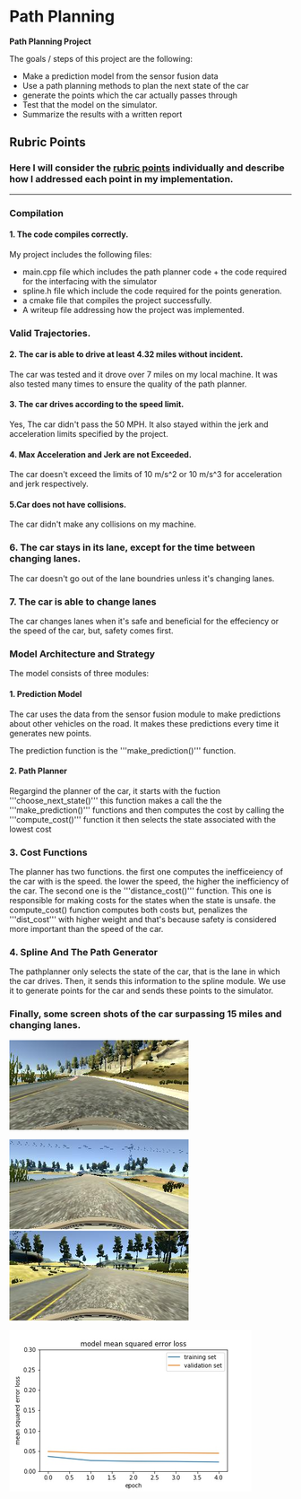 # **Path Planning**


**Path Planning Project**

The goals / steps of this project are the following:
* Make a prediction model from the sensor fusion data 
* Use a path planning methods to plan the next state of the car
* generate the points which the car actually passes through
* Test that the model on the simulator.
* Summarize the results with a written report



## Rubric Points
### Here I will consider the [rubric points](https://review.udacity.com/#!/rubrics/1971/view) individually and describe how I addressed each point in my implementation.  

---
### Compilation

#### 1. The code compiles correctly.
My project includes the following files:
* main.cpp file which includes the path planner code + the code required for the interfacing with the simulator
* spline.h file which include the code required for the points generation.
* a cmake file that compiles the project successfully.
* A writeup file addressing how the project was implemented.

### Valid Trajectories.
#### 2. The car is able to drive at least 4.32 miles without incident.	
The car was tested and it drove over 7 miles on my local machine. It was also tested many times to ensure the quality of the path planner.

#### 3. The car drives according to the speed limit.
Yes, The car didn't pass the 50 MPH. It also stayed within the jerk and acceleration limits specified by the project.

#### 4. Max Acceleration and Jerk are not Exceeded.
The car doesn't exceed the limits of 10 m/s^2 or 10 m/s^3 for acceleration and jerk respectively.

#### 5.Car does not have collisions.
The car didn't make any collisions on my machine.

### 6. The car stays in its lane, except for the time between changing lanes.
The car doesn't go out of the lane boundries unless it's changing lanes.

### 7. The car is able to change lanes
The car changes lanes when it's safe and beneficial for the effeciency or the speed of the car, but, safety comes first.


### Model Architecture and Strategy
The model consists of three modules:

#### 1. Prediction Model
The car uses the data from the sensor fusion module to make predictions about other vehicles on the road. It makes these predictions every time it generates new points.

The prediction function is the '''make_prediction()''' function.
 
#### 2. Path Planner 
Regargind the planner of the car, it starts with the fuction '''choose_next_state()''' this function makes a call the the '''make_prediction()''' functions and then computes the cost by calling the '''compute_cost()''' function it then selects the state associated with the lowest cost

### 3. Cost Functions
The planner has two functions. the first one computes the inefficeiency of the car with is the speed. the lower the speed, the higher the inefficiency of the car. The second one is the '''distance_cost()''' function. This one is responsible for making costs for the states when the state is unsafe. the compute_cost() function computes both costs but, penalizes the '''dist_cost''' with higher weight and that's because safety is considered more important than the speed of the car. 

### 4. Spline And The Path Generator
The pathplanner only selects the state of the car, that is the lane in which the car drives. Then, it sends this information to the spline module. We use it to generate points for the car and sends these points to the simulator.

### Finally, some screen shots of the car surpassing 15 miles and changing lanes.

![alt text](https://github.com/Mahmoud-Selim/CarND-Behavioral-Cloning-P3/blob/master/Screenshots/center_2018_11_22_00_46_25_694.jpg)

![alt text](https://github.com/Mahmoud-Selim/CarND-Behavioral-Cloning-P3/blob/master/Screenshots/center_2018_11_22_00_54_56_040.jpg)
![alt text](https://github.com/Mahmoud-Selim/CarND-Behavioral-Cloning-P3/blob/master/Screenshots/center_2018_11_22_00_55_16_196.jpg)


![alt text](https://github.com/Mahmoud-Selim/CarND-Behavioral-Cloning-P3/blob/master/Screenshots/trainVSvalid_error.jpg)
